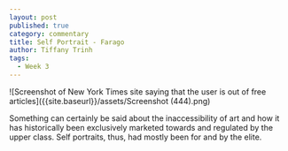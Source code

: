 ```yaml
---
layout: post
published: true
category: commentary
title: Self Portrait - Farago
author: Tiffany Trinh
tags:
  - Week 3
---
```

![Screenshot of New York Times site saying that the user is out of free articles]({{site.baseurl}}/assets/Screenshot (444).png)

Something can certainly be said about the inaccessibility of art and how it has historically been exclusively marketed towards and regulated by the upper class. Self portraits, thus, had mostly been for and by the elite.
